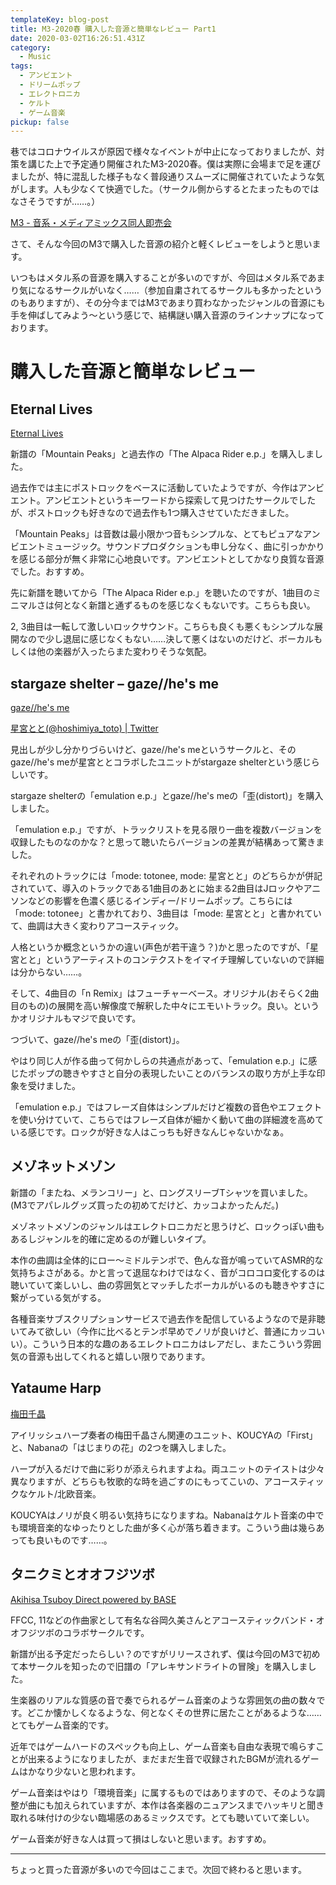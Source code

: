 ```yaml
---
templateKey: blog-post
title: M3-2020春 購入した音源と簡単なレビュー Part1
date: 2020-03-02T16:26:51.431Z
category:
  - Music
tags:
  - アンビエント
  - ドリームポップ
  - エレクトロニカ
  - ケルト
  - ゲーム音楽
pickup: false
---
```

巷ではコロナウイルスが原因で様々なイベントが中止になっておりましたが、対策を講じた上で予定通り開催されたM3-2020春。僕は実際に会場まで足を運びましたが、特に混乱した様子もなく普段通りスムーズに開催されていたような気がします。人も少なくて快適でした。（サークル側からするとたまったものではなさそうですが……。）

[M3 - 音系・メディアミックス同人即売会](http://www.m3net.jp/)

さて、そんな今回のM3で購入した音源の紹介と軽くレビューをしようと思います。

いつもはメタル系の音源を購入することが多いのですが、今回はメタル系であまり気になるサークルがいなく……（参加自粛されてるサークルも多かったというのもありますが）、その分今まではM3であまり買わなかったジャンルの音源にも手を伸ばしてみよう〜という感じで、結構謎い購入音源のラインナップになっております。

# 購入した音源と簡単なレビュー

## Eternal Lives

[Eternal Lives](https://eternal-lives.bandcamp.com/)

新譜の「Mountain Peaks」と過去作の「The Alpaca Rider e​.​p.」を購入しました。

過去作では主にポストロックをベースに活動していたようですが、今作はアンビエント。アンビエントというキーワードから探索して見つけたサークルでしたが、ポストロックも好きなので過去作も1つ購入させていただきました。

「Mountain Peaks」は音数は最小限かつ音もシンプルな、とてもピュアなアンビエントミュージック。サウンドプロダクションも申し分なく、曲に引っかかりを感じる部分が無く非常に心地良いです。アンビエントとしてかなり良質な音源でした。おすすめ。

先に新譜を聴いてから「The Alpaca Rider e​.​p.」を聴いたのですが、1曲目のミニマルさは何となく新譜と通ずるものを感じなくもないです。こちらも良い。

2, 3曲目は一転して激しいロックサウンド。こちらも良くも悪くもシンプルな展開なので少し退屈に感じなくもない……決して悪くはないのだけど、ボーカルもしくは他の楽器が入ったらまた変わりそうな気配。

## stargaze shelter – gaze//he's me

[gaze//he's me](https://gaze-hizmi.tumblr.com/)

[星宮とと(@hoshimiya_toto) | Twitter](https://twitter.com/hoshimiya_toto)

見出しが少し分かりづらいけど、gaze//he's meというサークルと、そのgaze//he's meが星宮ととコラボしたユニットがstargaze shelterという感じらしいです。

stargaze shelterの「emulation e.p.」とgaze//he's meの「歪(distort)」を購入しました。

「emulation e.p.」ですが、トラックリストを見る限り一曲を複数バージョンを収録したものなのかな？と思って聴いたらバージョンの差異が結構あって驚きました。

それぞれのトラックには「mode: totonee, mode: 星宮とと」のどちらかが併記されていて、導入のトラックである1曲目のあとに始まる2曲目はJロックやアニソンなどの影響を色濃く感じるインディー/ドリームポップ。こちらには「mode: totonee」と書かれており、3曲目は「mode: 星宮とと」と書かれていて、曲調は大きく変わりアコースティック。

人格というか概念というかの違い(声色が若干違う？)かと思ったのですが、「星宮とと」というアーティストのコンテクストをイマイチ理解していないので詳細は分からない……。

そして、4曲目の「n Remix」はフューチャーベース。オリジナル(おそらく2曲目のもの)の展開を高い解像度で解釈した中々にエモいトラック。良い。というかオリジナルもマジで良いです。

つづいて、gaze//he's meの「歪(distort)」。

やはり同じ人が作る曲って何かしらの共通点があって、「emulation e.p.」に感じたポップの聴きやすさと自分の表現したいことのバランスの取り方が上手な印象を受けました。

「emulation e.p.」ではフレーズ自体はシンプルだけど複数の音色やエフェクトを使い分けていて、こちらではフレーズ自体が細かく動いて曲の詳細渡を高めている感じです。ロックが好きな人はこっちも好きなんじゃないかなぁ。

## メゾネットメゾン

[](https://www.youtube.com/c/MaisonetteMaison)

新譜の「またね、メランコリー」と、ロングスリーブTシャツを買いました。(M3でアパレルグッズ買ったの初めてだけど、カッコよかったんだ。)

メゾネットメゾンのジャンルはエレクトロニカだと思うけど、ロックっぽい曲もあるしジャンルを的確に定めるのが難しいタイプ。

本作の曲調は全体的にロー〜ミドルテンポで、色んな音が鳴っていてASMR的な気持ちよさがある。かと言って退屈なわけではなく、音がコロコロ変化するのは聴いていて楽しいし、曲の雰囲気とマッチしたボーカルがいるのも聴きやすさに繋がっている気がする。

各種音楽サブスクリプションサービスで過去作を配信しているようなので是非聴いてみて欲しい（今作に比べるとテンポ早めでノリが良いけど、普通にカッコいい）。こういう日本的な趣のあるエレクトロニカはレアだし、またこういう雰囲気の音源も出してくれると嬉しい限りであります。

## Yataume Harp

[梅田千晶](https://yataume.wixsite.com/harp)

アイリッシュハープ奏者の梅田千晶さん関連のユニット、KOUCYAの「First」と、Nabanaの「はじまりの花」の2つを購入しました。

ハープが入るだけで曲に彩りが添えられますよね。両ユニットのテイストは少々異なりますが、どちらも牧歌的な時を過ごすのにもってこいの、アコースティックなケルト/北欧音楽。

KOUCYAはノリが良く明るい気持ちになりますね。Nabanaはケルト音楽の中でも環境音楽的なゆったりとした曲が多く心が落ち着きます。こういう曲は幾らあっても良いものです……。

## タニクミとオオフジツボ

[Akihisa Tsuboy Direct powered by BASE](https://shop.tsuboy.com/)

FFCC, 11などの作曲家として有名な谷岡久美さんとアコースティックバンド・オオフジツボのコラボサークルです。

新譜が出る予定だったらしい？のですがリリースされず、僕は今回のM3で初めて本サークルを知ったので旧譜の「アレキサンドライトの冒険」を購入しました。

生楽器のリアルな質感の音で奏でられるゲーム音楽のような雰囲気の曲の数々です。どこか懐かしくなるような、何となくその世界に居たことがあるような……とてもゲーム音楽的です。

近年ではゲームハードのスペックも向上し、ゲーム音楽も自由な表現で鳴らすことが出来るようになりましたが、まだまだ生音で収録されたBGMが流れるゲームはかなり少ないと思われます。

ゲーム音楽はやはり「環境音楽」に属するものではありますので、そのような調整が曲にも加えられていますが、本作は各楽器のニュアンスまでハッキリと聞き取れる味付けの少ない臨場感のあるミックスです。とても聴いていて楽しい。

ゲーム音楽が好きな人は買って損はしないと思います。おすすめ。

---

ちょっと買った音源が多いので今回はここまで。次回で終わると思います。
